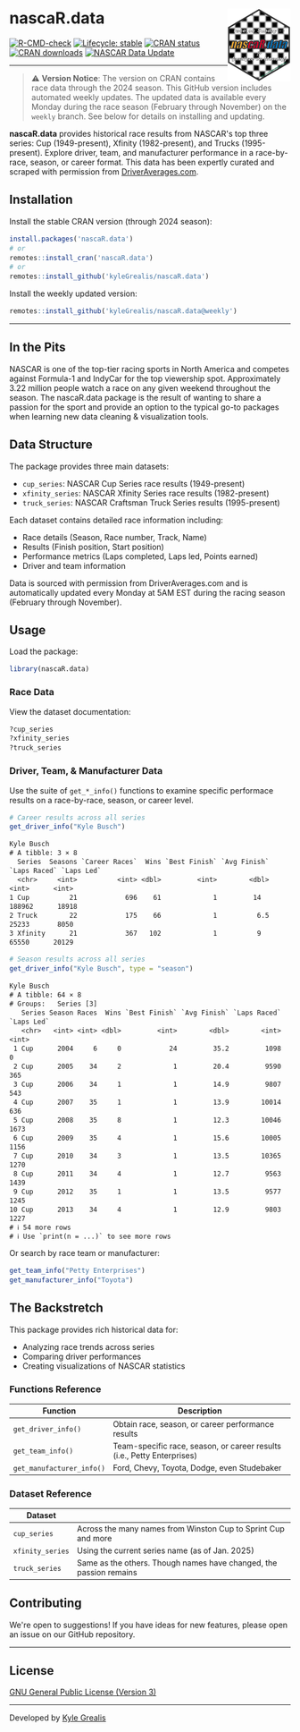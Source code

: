 # nascaR.data <img src="inst/images/hex-logo.png" alt="nascaR.data Logo" align="right" height="130"/>


[![R-CMD-check](https://img.shields.io/badge/R--CMD--check-passing-brightgreen)](https://github.com/kyleGrealis/nascaR.data/actions)
[![Lifecycle: stable](https://img.shields.io/badge/lifecycle-experimental-orange.svg)](https://lifecycle.r-lib.org/articles/stages.html#stable)
[![CRAN status](https://www.r-pkg.org/badges/version/nascaR.data)](https://CRAN.R-project.org/package=nascaR.data)
[![CRAN downloads](https://cranlogs.r-pkg.org/badges/grand-total/nascaR.data)](https://cran.r-project.org/package=nascaR.data)
[![NASCAR Data Update](https://github.com/kyleGrealis/nascaR.data/actions/workflows/weekly-nascar-update.yml/badge.svg)](https://github.com/kyleGrealis/nascaR.data/actions/workflows/weekly-nascar-update.yml)


----

> ⚠️ **Version Notice**: The version on CRAN contains race data through the 2024 season. This GitHub version includes automated weekly updates. The updated data is available every Monday during the race season (February through November) on the `weekly` branch. See below for details on installing and updating.

**nascaR.data** provides historical race results from NASCAR's top three series: Cup (1949-present), Xfinity (1982-present), and Trucks (1995-present). Explore driver, team, and manufacturer performance in a race-by-race, season, or career format. This data has been expertly curated and scraped with permission from [DriverAverages.com](https://www.driveraverages.com).

## Installation

Install the stable CRAN version (through 2024 season):
```r
install.packages('nascaR.data')
# or
remotes::install_cran('nascaR.data')
# or
remotes::install_github('kyleGrealis/nascaR.data')
```
Install the weekly updated version:

```r
remotes::install_github('kyleGrealis/nascaR.data@weekly')
```

---

## In the Pits

NASCAR is one of the top-tier racing sports in North America and competes against Formula-1 and IndyCar for the top viewership spot. Approximately 3.22 million people watch a race on any given weekend throughout the season. The nascaR.data package is the result of wanting to share a passion for the sport and provide an option to the typical go-to packages when learning new data cleaning & visualization tools.

## Data Structure

The package provides three main datasets:

* `cup_series`: NASCAR Cup Series race results (1949-present)
* `xfinity_series`: NASCAR Xfinity Series race results (1982-present)
* `truck_series`: NASCAR Craftsman Truck Series results (1995-present)

Each dataset contains detailed race information including:

* Race details (Season, Race number, Track, Name)
* Results (Finish position, Start position)
* Performance metrics (Laps completed, Laps led, Points earned)
* Driver and team information

Data is sourced with permission from DriverAverages.com and is automatically updated every Monday at 5AM EST during the racing season (February through November).

## Usage

Load the package:

```r
library(nascaR.data)
```

### Race Data

View the dataset documentation:

```r
?cup_series
?xfinity_series
?truck_series
```

### Driver, Team, & Manufacturer Data

Use the suite of `get_*_info()` functions to examine specific performace results on a race-by-race, season, or career level.

```r
# Career results across all series
get_driver_info("Kyle Busch")
```

```
Kyle Busch
# A tibble: 3 × 8
  Series  Seasons `Career Races`  Wins `Best Finish` `Avg Finish` `Laps Raced` `Laps Led`
  <chr>     <int>          <int> <dbl>         <int>        <dbl>        <int>      <int>
1 Cup          21            696    61             1         14         188962      18918
2 Truck        22            175    66             1          6.5        25233       8050
3 Xfinity      21            367   102             1          9          65550      20129
```

```r
# Season results across all series
get_driver_info("Kyle Busch", type = "season")
```

```
Kyle Busch
# A tibble: 64 × 8
# Groups:   Series [3]
   Series Season Races  Wins `Best Finish` `Avg Finish` `Laps Raced` `Laps Led`
   <chr>   <int> <int> <dbl>         <int>        <dbl>        <int>      <int>
 1 Cup      2004     6     0            24         35.2         1098          0
 2 Cup      2005    34     2             1         20.4         9590        365
 3 Cup      2006    34     1             1         14.9         9807        543
 4 Cup      2007    35     1             1         13.9        10014        636
 5 Cup      2008    35     8             1         12.3        10046       1673
 6 Cup      2009    35     4             1         15.6        10005       1156
 7 Cup      2010    34     3             1         13.5        10365       1270
 8 Cup      2011    34     4             1         12.7         9563       1439
 9 Cup      2012    35     1             1         13.5         9577       1245
10 Cup      2013    34     4             1         12.9         9803       1227
# ℹ 54 more rows
# ℹ Use `print(n = ...)` to see more rows
```

Or search by race team or manufacturer:

```r
get_team_info("Petty Enterprises")
get_manufacturer_info("Toyota")
```

## The Backstretch
This package provides rich historical data for:

* Analyzing race trends across series
* Comparing driver performances
* Creating visualizations of NASCAR statistics

### Functions Reference

| Function | Description |
|----------|-------------|
| `get_driver_info()` | Obtain race, season, or career performance results |
| `get_team_info()` | Team-specific race, season, or career results (i.e., Petty Enterprises) |
| `get_manufacturer_info()` | Ford, Chevy, Toyota, Dodge, even Studebaker |

### Dataset Reference

| Dataset |  |
|---------|--|
| `cup_series` | Across the many names from Winston Cup to Sprint Cup and more |
| `xfinity_series` | Using the current series name (as of Jan. 2025) |
| `truck_series` | Same as the others. Though names have changed, the passion remains |


## Contributing

We're open to suggestions! If you have ideas for new features, please open an issue on our GitHub repository.

----

## License

[GNU General Public License (Version 3)](https://choosealicense.com/licenses/gpl-3.0/)

---

Developed by [Kyle Grealis](https://github.com/kyleGrealis)



